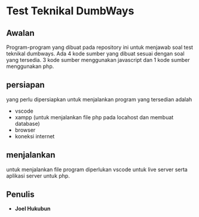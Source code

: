# Test Teknikal DumbWays

## Awalan
Program-program yang dibuat pada repository ini untuk menjawab soal test teknikal dumbways.
Ada 4 kode sumber yang dibuat sesuai dengan soal yang tersedia. 3 kode sumber menggunakan javascript dan 1 kode sumber menggunakan php.

## persiapan
yang perlu dipersiapkan untuk menjalankan program yang tersedian adalah
* vscode
* xampp (untuk menjalankan file php pada locahost dan membuat database)
* browser
* koneksi internet

## menjalankan
untuk menjalankan file program diperlukan vscode untuk live server serta aplikasi server untuk php.

## Penulis
* **Joel Hukubun**
